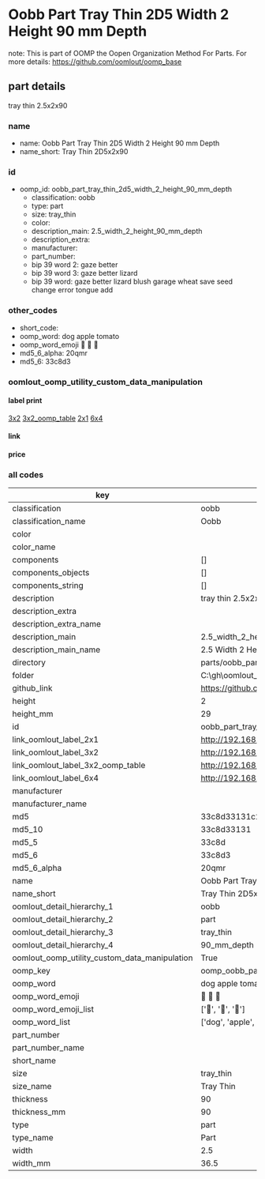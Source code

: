 # Oobb Part Tray Thin 2D5 Width 2 Height 90 mm Depth  

note: This is part of OOMP the Oopen Organization Method For Parts. For more details: https://github.com/oomlout/oomp_base

##  part details
  



tray thin 2.5x2x90



### name
* name: Oobb Part Tray Thin 2D5 Width 2 Height 90 mm Depth
* name_short: Tray Thin 2D5x2x90 
### id
* oomp_id: oobb_part_tray_thin_2d5_width_2_height_90_mm_depth
  * classification: oobb
  * type: part
  * size: tray_thin
  * color: 
  * description_main: 2.5_width_2_height_90_mm_depth
  * description_extra: 
  * manufacturer: 
  * part_number: 
  * bip 39 word 2: gaze better
  * bip 39 word 3: gaze better lizard
  * bip 39 word: gaze better lizard blush garage wheat save seed change error tongue add

### other_codes
* short_code: 
* oomp_word: dog apple tomato
* oomp_word_emoji :dog: :apple: :tomato:
* md5_6_alpha: 20qmr
* md5_6: 33c8d3






### oomlout_oomp_utility_custom_data_manipulation
#### label print
[3x2](http://192.168.1.245:1112/?label=oomp%2020qmr)
[3x2_oomp_table](http://192.168.1.108:1112/?label=oomp%2020qmr)
[2x1](http://192.168.1.242:1112/?label=oomp%2020qmr)
[6x4](http://192.168.1.55:1112/?label=oomp%2020qmr)    

#### link

                              

#### price







### all codes 
| key | value |  
| --- | --- |  
| classification | oobb |  
| classification_name | Oobb |  
| color |  |  
| color_name |  |  
| components | [] |  
| components_objects | [] |  
| components_string | [] |  
| description | tray thin 2.5x2x90 |  
| description_extra |  |  
| description_extra_name |  |  
| description_main | 2.5_width_2_height_90_mm_depth |  
| description_main_name | 2.5 Width 2 Height 90 mm Depth |  
| directory | parts/oobb_part_tray_thin_2d5_width_2_height_90_mm_depth |  
| folder | C:\gh\oomlout_oobb_version_4_generated_parts\parts\oobb_part_tray_thin_2d5_width_2_height_90_mm_depth |  
| github_link | https://github.com/oomlout/oomlout_oomp_part_src/tree/main/parts/oobb_part_tray_thin_2d5_width_2_height_90_mm_depth |  
| height | 2 |  
| height_mm | 29 |  
| id | oobb_part_tray_thin_2d5_width_2_height_90_mm_depth |  
| link_oomlout_label_2x1 | http://192.168.1.242:1112/?label=oomp%2020qmr |  
| link_oomlout_label_3x2 | http://192.168.1.245:1112/?label=oomp%2020qmr |  
| link_oomlout_label_3x2_oomp_table | http://192.168.1.108:1112/?label=oomp%2020qmr |  
| link_oomlout_label_6x4 | http://192.168.1.55:1112/?label=oomp%2020qmr |  
| manufacturer |  |  
| manufacturer_name |  |  
| md5 | 33c8d33131c2f7fbe7afb18905856305 |  
| md5_10 | 33c8d33131 |  
| md5_5 | 33c8d |  
| md5_6 | 33c8d3 |  
| md5_6_alpha | 20qmr |  
| name | Oobb Part Tray Thin 2D5 Width 2 Height 90 mm Depth |  
| name_short | Tray Thin 2D5x2x90  |  
| oomlout_detail_hierarchy_1 | oobb |  
| oomlout_detail_hierarchy_2 | part |  
| oomlout_detail_hierarchy_3 | tray_thin |  
| oomlout_detail_hierarchy_4 | 90_mm_depth |  
| oomlout_oomp_utility_custom_data_manipulation | True |  
| oomp_key | oomp_oobb_part_tray_thin_2d5_width_2_height_90_mm_depth |  
| oomp_word | dog apple tomato |  
| oomp_word_emoji | :dog: :apple: :tomato: |  
| oomp_word_emoji_list | [':dog:', ':apple:', ':tomato:'] |  
| oomp_word_list | ['dog', 'apple', 'tomato'] |  
| part_number |  |  
| part_number_name |  |  
| short_name |  |  
| size | tray_thin |  
| size_name | Tray Thin |  
| thickness | 90 |  
| thickness_mm | 90 |  
| type | part |  
| type_name | Part |  
| width | 2.5 |  
| width_mm | 36.5 |  
